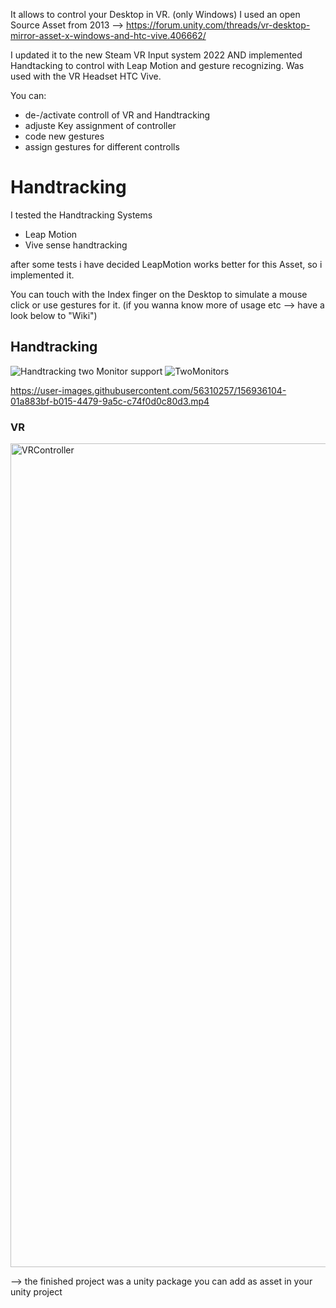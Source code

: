 It allows to control your Desktop in VR. (only Windows)
I used an open Source Asset from 2013 --> https://forum.unity.com/threads/vr-desktop-mirror-asset-x-windows-and-htc-vive.406662/

I updated it to the new Steam VR Input system 2022 AND implemented Handtacking to control with Leap Motion and gesture recognizing. Was used with the VR Headset HTC Vive. 

You can:
- de-/activate controll of VR and Handtracking
- adjuste Key assignment of controller
- code new gestures
- assign gestures for different controlls

# Handtracking
I tested the Handtracking Systems 
- Leap Motion
- Vive sense handtracking

after some tests i have decided LeapMotion works better for this Asset, so i implemented it.

You can touch with the Index finger on the Desktop to simulate a mouse click or use gestures for it.
(if you wanna know more of usage etc --> have a look below to "Wiki")

## Handtracking
![Handtracking](https://user-images.githubusercontent.com/56310257/156935758-faae7a68-acb0-4051-bbf6-47e1f281b4c7.PNG)
two Monitor support
![TwoMonitors](https://user-images.githubusercontent.com/56310257/156935768-aeb2e67c-90e7-4366-b8df-d3323f854d0b.PNG)

https://user-images.githubusercontent.com/56310257/156936104-01a883bf-b015-4479-9a5c-c74f0d0c80d3.mp4

### VR
<img width="1318" alt="VRController" src="https://user-images.githubusercontent.com/56310257/156935764-16153a06-6df6-40b2-88c5-0f45e9e2850d.png">


--> the finished project was a unity package you can add as asset in your unity project
